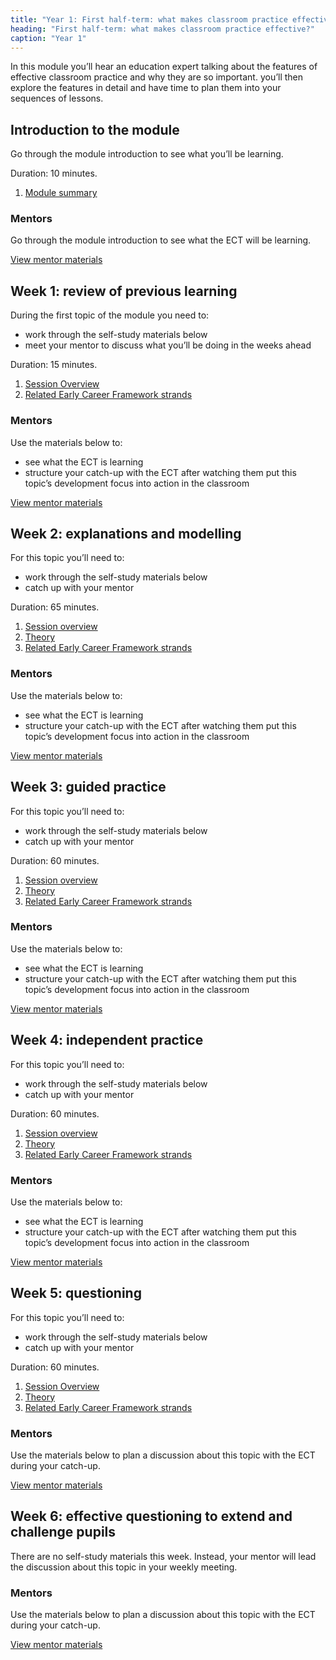 ```yaml
---
title: "Year 1: First half-term: what makes classroom practice effective?"
heading: "First half-term: what makes classroom practice effective?"
caption: "Year 1"
---
```


In this module you’ll hear an education expert talking about the features of effective classroom practice and why they are so important. you’ll then explore the features in detail and have time to plan them into your sequences of lessons.

## Introduction to the module

Go through the module introduction to see what you’ll be learning.

Duration: 10 minutes.

1. [Module summary](/teach-first/year-1-what-makes-classroom-practice-effective/intro-ect-module-summary)

### Mentors

Go through the module introduction to see what the ECT will be learning.

[View mentor materials](/teach-first/year-1-what-makes-classroom-practice-effective/spring-week-0-mentor-materials)

## Week 1: review of previous learning

During the first topic of the module you need to:

- work through the self-study materials below
- meet your mentor to discuss what you’ll be doing in the weeks ahead

Duration: 15 minutes.

1. [Session Overview](/teach-first/year-1-what-makes-classroom-practice-effective/spring-week-1-ect-session-overview)
2. [Related Early Career Framework strands](/teach-first/year-1-what-makes-classroom-practice-effective/spring-week-1-ect-related-early-career-framework-strands)

### Mentors

Use the materials below to:

- see what the ECT is learning
- structure your catch-up with the ECT after watching them put this topic’s development focus into action in the classroom

[View mentor materials](/teach-first/year-1-what-makes-classroom-practice-effective/spring-week-1-mentor-materials)

## Week 2: explanations and modelling

For this topic you’ll need to:

- work through the self-study materials below
- catch up with your mentor

Duration: 65 minutes.

1. [Session overview](/teach-first/year-1-what-makes-classroom-practice-effective/spring-week-2-ect-session-overview)
2. [Theory](/teach-first/year-1-what-makes-classroom-practice-effective/spring-week-2-ect-theory)
3. [Related Early Career Framework strands](/teach-first/year-1-what-makes-classroom-practice-effective/spring-week-2-ect-related-early-career-framework-strands)

### Mentors

Use the materials below to:

- see what the ECT is learning
- structure your catch-up with the ECT after watching them put this topic’s development focus into action in the classroom

[View mentor materials](/teach-first/year-1-what-makes-classroom-practice-effective/spring-week-2-mentor-materials)

## Week 3: guided practice

For this topic you’ll need to:

- work through the self-study materials below
- catch up with your mentor

Duration: 60 minutes.

1. [Session overview](/teach-first/year-1-what-makes-classroom-practice-effective/spring-week-3-ect-session-overview)
2. [Theory](/teach-first/year-1-what-makes-classroom-practice-effective/spring-week-3-ect-theory)
3. [Related Early Career Framework strands](/teach-first/year-1-what-makes-classroom-practice-effective/spring-week-3-ect-related-early-career-framework-strands)

### Mentors

Use the materials below to:

- see what the ECT is learning
- structure your catch-up with the ECT after watching them put this topic’s development focus into action in the classroom

[View mentor materials](/teach-first/year-1-what-makes-classroom-practice-effective/spring-week-3-mentor-materials)

## Week 4: independent practice

For this topic you’ll need to:

- work through the self-study materials below
- catch up with your mentor

Duration: 60 minutes.

1. [Session overview](/teach-first/year-1-what-makes-classroom-practice-effective/spring-week-4-ect-session-overview)
2. [Theory](/teach-first/year-1-what-makes-classroom-practice-effective/spring-week-4-ect-theory)
3. [Related Early Career Framework strands](/teach-first/year-1-what-makes-classroom-practice-effective/spring-week-4-ect-related-early-career-framework-strands)

### Mentors

Use the materials below to:

- see what the ECT is learning
- structure your catch-up with the ECT after watching them put this topic’s development focus into action in the classroom

[View mentor materials](/teach-first/year-1-what-makes-classroom-practice-effective/spring-week-4-mentor-materials)

## Week 5: questioning

For this topic you’ll need to:

- work through the self-study materials below
- catch up with your mentor

Duration: 60 minutes.

1. [Session Overview](/teach-first/year-1-what-makes-classroom-practice-effective/spring-week-5-ect-session-overview)
2. [Theory](/teach-first/year-1-what-makes-classroom-practice-effective/spring-week-5-ect-theory)
3. [Related Early Career Framework strands](/teach-first/year-1-what-makes-classroom-practice-effective/spring-week-5-ect-related-early-career-framework-strands)

### Mentors

Use the materials below to plan a discussion about this topic with the ECT during your catch-up.

[View mentor materials](/teach-first/year-1-what-makes-classroom-practice-effective/spring-week-5-mentor-materials)

## Week 6: effective questioning to extend and challenge pupils

There are no self-study materials this week. Instead, your mentor will lead the discussion about this topic in your weekly meeting.


### Mentors

Use the materials below to plan a discussion about this topic with the ECT during your catch-up.

[View mentor materials](/teach-first/year-1-what-makes-classroom-practice-effective/spring-week-6-mentor-materials)
